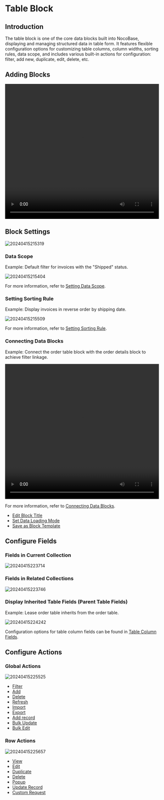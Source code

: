 # Table Block

## Introduction

The table block is one of the core data blocks built into NocoBase, displaying and managing structured data in table form. It features flexible configuration options for customizing table columns, column widths, sorting rules, data scope, and includes various built-in actions for configuration: filter, add new, duplicate, edit, delete, etc.

## Adding Blocks

 <video width="100%" height="440" controls>
      <source src="https://static-docs.nocobase.com/20240415215027.mp4" type="video/mp4">
</video>

## Block Settings

![20240415215319](https://static-docs.nocobase.com/20240415215319.png)

### Data Scope

Example: Default filter for invoices with the "Shipped" status.

![20240415215404](https://static-docs.nocobase.com/20240415215404.png)

For more information, refer to [Setting Data Scope](/handbook/ui/blocks/block-settings/data-scope).

### Setting Sorting Rule

Example: Display invoices in reverse order by shipping date.

![20240415215509](https://static-docs.nocobase.com/20240415215509.png)

For more information, refer to [Setting Sorting Rule](/handbook/ui/blocks/block-settings/sorting-rule).

### Connecting Data Blocks

Example: Connect the order table block with the order details block to achieve filter linkage.

  <video width="100%" height="440" controls>
      <source src="https://static-docs.nocobase.com/20240415221426.mp4" type="video/mp4">
</video>

For more information, refer to [Connecting Data Blocks](/handbook/ui/blocks/block-settings/connect-block).

- [Edit Block Title](/handbook/ui/blocks/block-settings/block-title)
- [Set Data Loading Mode](/handbook/ui/blocks/block-settings/loading-mode)
- [Save as Block Template](/handbook/block-template)

## Configure Fields

### Fields in Current Collection

![20240415223714](https://static-docs.nocobase.com/20240415223714.png)

### Fields in Related Collections

![20240415223746](https://static-docs.nocobase.com/20240415223746.png)

### Display Inherited Table Fields (Parent Table Fields)

Example: Lease order table inherits from the order table.

![20240415224242](https://static-docs.nocobase.com/20240415224242.png)

Configuration options for table column fields can be found in [Table Column Fields](/handbook/ui/fields/generic/table-column).

## Configure Actions

### Global Actions

![20240415225525](https://static-docs.nocobase.com/20240415225525.png)

- [Filter](/handbook/ui/actions/types/filter)
- [Add](/handbook/ui/actions/types/add-new)
- [Delete](/handbook/ui/actions/types/delete)
- [Refresh](/handbook/ui/actions/types/refresh)
- [Import](/handbook/action-import)
- [Export](/handbook/action-export)
- [Add record](/handbook/action-add-record)
- [Bulk Update](/handbook/action-bulk-update)
- [Bulk Edit](/handbook/action-bulk-edit)

### Row Actions

![20240415225657](https://static-docs.nocobase.com/20240415225657.png)

- [View](/handbook/ui/actions/types/view)
- [Edit](/handbook/ui/actions/types/edit)
- [Duplicate](/handbook/action-duplicate)
- [Delete](/handbook/ui/actions/types/delete)
- [Popup](/handbook/ui/actions/types/pop-up)
- [Update Record](/handbook/ui/actions/types/update-record)
- [Custom Request](/handbook/action-custom-request)
